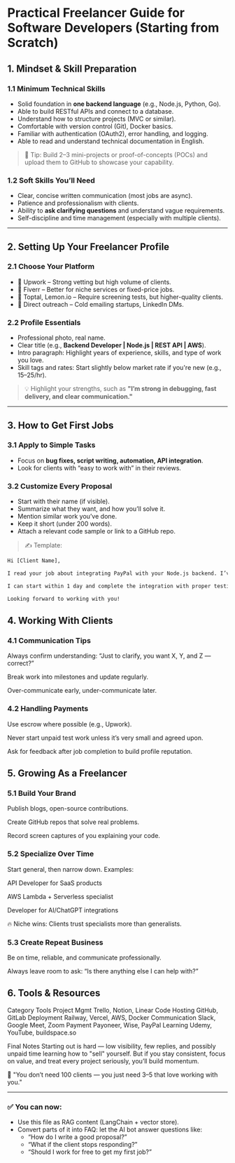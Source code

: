 # Practical Freelancer Guide for Software Developers (Starting from Scratch)

## 1. Mindset & Skill Preparation

### 1.1 Minimum Technical Skills

- Solid foundation in **one backend language** (e.g., Node.js, Python, Go).
- Able to build RESTful APIs and connect to a database.
- Understand how to structure projects (MVC or similar).
- Comfortable with version control (Git), Docker basics.
- Familiar with authentication (OAuth2), error handling, and logging.
- Able to read and understand technical documentation in English.

> 🚀 Tip: Build 2–3 mini-projects or proof-of-concepts (POCs) and upload them to GitHub to showcase your capability.

### 1.2 Soft Skills You’ll Need

- Clear, concise written communication (most jobs are async).
- Patience and professionalism with clients.
- Ability to **ask clarifying questions** and understand vague requirements.
- Self-discipline and time management (especially with multiple clients).

---

## 2. Setting Up Your Freelancer Profile

### 2.1 Choose Your Platform

- 🔹 Upwork – Strong vetting but high volume of clients.
- 🔹 Fiverr – Better for niche services or fixed-price jobs.
- 🔹 Toptal, Lemon.io – Require screening tests, but higher-quality clients.
- 🔹 Direct outreach – Cold emailing startups, LinkedIn DMs.

### 2.2 Profile Essentials

- Professional photo, real name.
- Clear title (e.g., **Backend Developer | Node.js | REST API | AWS**).
- Intro paragraph: Highlight years of experience, skills, and type of work you love.
- Skill tags and rates: Start slightly below market rate if you're new (e.g., $15–$25/hr).

> 💡 Highlight your strengths, such as **"I’m strong in debugging, fast delivery, and clear communication."**

---

## 3. How to Get First Jobs

### 3.1 Apply to Simple Tasks

- Focus on **bug fixes, script writing, automation, API integration**.
- Look for clients with “easy to work with” in their reviews.

### 3.2 Customize Every Proposal

- Start with their name (if visible).
- Summarize what they want, and how you’ll solve it.
- Mention similar work you’ve done.
- Keep it short (under 200 words).
- Attach a relevant code sample or link to a GitHub repo.

> ✍️ Template:

```txt
Hi [Client Name],

I read your job about integrating PayPal with your Node.js backend. I’ve done similar work for a small e-commerce store where I built a payment module using PayPal SDK.

I can start within 1 day and complete the integration with proper testing. You can check a similar demo I made here: github.com/yourname/paypal-demo.

Looking forward to working with you!
```

## 4. Working With Clients

### 4.1 Communication Tips

Always confirm understanding: “Just to clarify, you want X, Y, and Z — correct?”

Break work into milestones and update regularly.

Over-communicate early, under-communicate later.

### 4.2 Handling Payments

Use escrow where possible (e.g., Upwork).

Never start unpaid test work unless it’s very small and agreed upon.

Ask for feedback after job completion to build profile reputation.

## 5. Growing As a Freelancer

### 5.1 Build Your Brand

Publish blogs, open-source contributions.

Create GitHub repos that solve real problems.

Record screen captures of you explaining your code.

### 5.2 Specialize Over Time

Start general, then narrow down. Examples:

API Developer for SaaS products

AWS Lambda + Serverless specialist

Developer for AI/ChatGPT integrations

🔥 Niche wins: Clients trust specialists more than generalists.

### 5.3 Create Repeat Business

Be on time, reliable, and communicate professionally.

Always leave room to ask: “Is there anything else I can help with?”

## 6. Tools & Resources

Category Tools
Project Mgmt Trello, Notion, Linear
Code Hosting GitHub, GitLab
Deployment Railway, Vercel, AWS, Docker
Communication Slack, Google Meet, Zoom
Payment Payoneer, Wise, PayPal
Learning Udemy, YouTube, buildspace.so

Final Notes
Starting out is hard — low visibility, few replies, and possibly unpaid time learning how to "sell" yourself. But if you stay consistent, focus on value, and treat every project seriously, you’ll build momentum.

💬 "You don’t need 100 clients — you just need 3–5 that love working with you."

---

### ✅ You can now:

- Use this file as RAG content (LangChain + vector store).
- Convert parts of it into FAQ: let the AI bot answer questions like:
  - “How do I write a good proposal?”
  - “What if the client stops responding?”
  - “Should I work for free to get my first job?”
